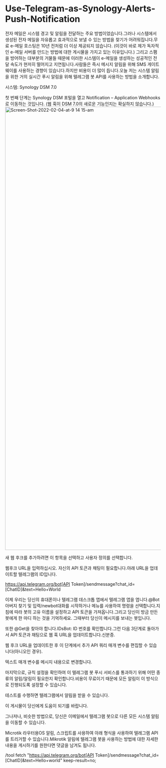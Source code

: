 # Use-Telegram-as-Synology-Alerts-Push-Notification

전자 메일은 시스템 경고 및 알림을 전달하는 주요 방법이었습니다.그러나 시스템에서 생성된 전자 메일을 자유롭고 효과적으로 보낼 수 있는 방법을 찾기가 어려워집니다.무료 e-메일 호스팅은 10년 전처럼 더 이상 제공되지 않습니다. (이것이 바로 제가 독자적인 e-메일 서버를 만드는 방법에 대한 게시물을 가지고 있는 이유입니다.) 그리고 스팸을 방어하는 대부분의 거물들 때문에 이러한 시스템이 e-메일을 생성하는 성공적인 전달 속도가 현저히 떨어지고 지연됩니다.사람들은 즉시 메시지 알림을 위해 SMS 게이트웨이를 사용하는 경향이 있습니다.하지만 비용이 더 많이 듭니다.오늘 저는 시스템 알림을 위한 거의 실시간 푸시 알림을 위해 텔레그램 봇 API를 사용하는 방법을 소개합니다.


시스템: Synology DSM 7.0

첫 번째 단계는 Synology DSM 포털을 열고 Notification – Application Webhooks로 이동하는 것입니다. (웹 훅이 DSM 7.0의 새로운 기능인지는 확실하지 않습니다.)
<img width="1436" alt="Screen-Shot-2022-02-04-at-9 14 15-am" src="https://github.com/sH1222J/Use-Telegram-as-Synology-Alerts-Push-Notification/assets/28824568/39ea4fa0-85dc-49af-8c31-08fc058ed9ce">

새 웹 후크를 추가하려면 이 항목을 선택하고 사용자 정의를 선택합니다.



웹후크 URL을 입력하십시오. 자신의 API 토큰과 채팅이 필요합니다.아래 URL을 업데이트할 텔레그램의 ID입니다.

https://api.telegram.org/bot[API Token]/sendmessage?chat_id=[ChatID]&text=Hello+World



이제 우리는 당신의 휴대폰이나 텔레그램 데스크톱 앱에서 텔레그램 앱을 엽니다.@Bot 아버지 찾기 및 입력/newbot대화를 시작하거나 메뉴를 사용하여 명령을 선택합니다.지침에 따라 봇의 고유 이름을 설정하고 API 토큰을 가져옵니다.그리고 당신이 방금 만든 봇에게 한 마디 하는 것을 기억하세요. 그때부터 당신이 메시지를 보내는 봇입니다.



또한 @Get을 찾아야 합니다.IDsBot: ID 번호를 확인합니다.그런 다음 3단계로 돌아가서 API 토큰과 채팅으로 웹 훅 URL을 업데이트합니다.신분증.



웹 후크 URL을 업데이트한 후 이 단계에서 추가 API 쿼리 매개 변수를 편집할 수 있습니다(아니오인 경우).



텍스트 매개 변수를 메시지 내용으로 변경합니다.



마지막으로, 규칙 설정을 확인하여 이 텔레그램 봇 푸시 서비스를 통과하기 위해 어떤 종류의 알림/알림이 필요한지 확인합니다.비용이 무료이기 때문에 모든 알림이 이 방식으로 진행되도록 설정할 수 있습니다.



테스트를 수행하면 텔레그램에서 알림을 받을 수 있습니다.



이 게시물이 당신에게 도움이 되기를 바랍니다.

그나저나, 비슷한 방법으로, 당신은 이메일에서 텔레그램 봇으로 다른 모든 시스템 알림을 이동할 수 있습니다.

Microtik 라우터용OS 알림, 스크립트를 사용하여 아래 형식을 사용하여 텔레그램 API를 트리거할 수 있습니다.Mikrotik 알림에 텔레그램 봇을 사용하는 방법에 대한 자세한 내용을 게시하기를 원한다면 댓글을 남겨도 됩니다.

/tool fetch "https://api.telegram.org/bot[API Token]/sendmessage?chat_id=[ChatID]&text=Hello+world" keep-result=no;
